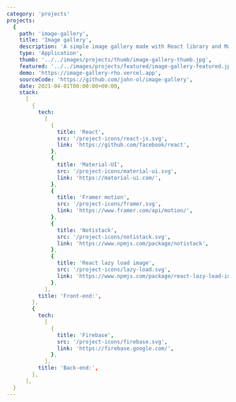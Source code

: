 ```yaml
---
category: 'projects'
projects:
  {
    path: 'image-gallery',
    title: 'Image gallery',
    description: 'A simple image gallery made with React library and Material-UI framework. The application allows you to download popular image files such as png, jpj, gif, bmp. P.S. This project has a limited space on disk, write restriction',
    type: 'Application',
    thumb: '../../images/projects/thumb/image-gallery-thumb.jpg',
    featured: '../../images/projects/featured/image-gallery-featured.jpg',
    demo: 'https://image-gallery-rho.vercel.app',
    sourceCode: 'https://github.com/john-ol/image-gallery',
    date: 2021-04-01T00:00:00+00:00,
    stack:
      [
        {
          tech:
            [
              {
                title: 'React',
                src: '/project-icons/react-js.svg',
                link: 'https://github.com/facebook/react',
              },
              {
                title: 'Material-UI',
                src: '/project-icons/material-ui.svg',
                link: 'https://material-ui.com/',
              },
              {
                title: 'Framer motion',
                src: '/project-icons/framer.svg',
                link: 'https://www.framer.com/api/motion/',
              },
              {
                title: 'Notistack',
                src: '/project-icons/notistack.svg',
                link: 'https://www.npmjs.com/package/notistack',
              },
              {
                title: 'React lazy load image',
                src: '/project-icons/lazy-load.svg',
                link: 'https://www.npmjs.com/package/react-lazy-load-image-component',
              },
            ],
          title: 'Front-end:',
        },
        {
          tech:
            [
              {
                title: 'Firebase',
                src: '/project-icons/firebase.svg',
                link: 'https://firebase.google.com/',
              },
            ],
          title: 'Back-end:',
        },
      ],
  }
---
```

